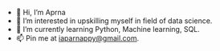 - 👋 Hi, I’m Aprna
- 👀 I’m interested in upskilling myself in field of data science.
- 🌱 I’m currently learning Python, Machine learning, SQL.
- 📫 Pin me at iaparnappy@gmail.com.


